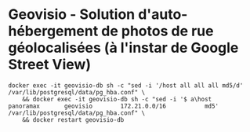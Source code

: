 # Geovisio - Solution d'auto-hébergement de photos de rue géolocalisées (à l'instar de Google Street View)

```console
docker exec -it geovisio-db sh -c "sed -i '/host all all all md5/d' /var/lib/postgresql/data/pg_hba.conf" \
	&& docker exec -it geovisio-db sh -c "sed -i '$ a\host    panoramax       geovisio        172.21.0.0/16           md5' /var/lib/postgresql/data/pg_hba.conf" \
	&& docker restart geovisio-db
```